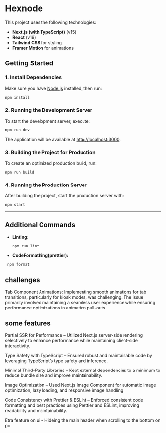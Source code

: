 # Hexnode

This project uses the following technologies:

- **Next.js (with TypeScript)** (v15)
- **React** (v19)
- **Tailwind CSS** for styling
- **Framer Motion** for animations

## Getting Started

### 1. Install Dependencies

Make sure you have [Node.js](https://nodejs.org/) installed, then run:

```bash
npm install
```

### 2. Running the Development Server

To start the development server, execute:

```bash
npm run dev
```

The application will be available at [http://localhost:3000](http://localhost:3000).

### 3. Building the Project for Production

To create an optimized production build, run:

```bash
npm run build
```

### 4. Running the Production Server

After building the project, start the production server with:

```bash
npm start
```

---

## Additional Commands

- **Linting:**

  ```bash
  npm run lint
  ```

- **CodeFormathing(prettier):**

```bash
 npm format
```

## challenges

Tab Component Animations: Implementing smooth animations for tab transitions, particularly for kiosk modes, was challenging. The issue primarily involved maintaining a seamless user experience while ensuring performance optimizations in animation pull-outs

## some features

Partial SSR for Performance – Utilized Next.js server-side rendering selectively to enhance performance while maintaining client-side interactivity.

Type Safety with TypeScript – Ensured robust and maintainable code by leveraging TypeScript’s type safety and inference.

Minimal Third-Party Libraries – Kept external dependencies to a minimum to reduce bundle size and improve maintainability.

Image Optimization – Used Next.js Image Component for automatic image optimization, lazy loading, and responsive image handling.

Code Consistency with Prettier & ESLint – Enforced consistent code formatting and best practices using Prettier and ESLint, improving readability and maintainability.

Etra feature on ui - Hideing the main header when scrolling to the bottom on pc
